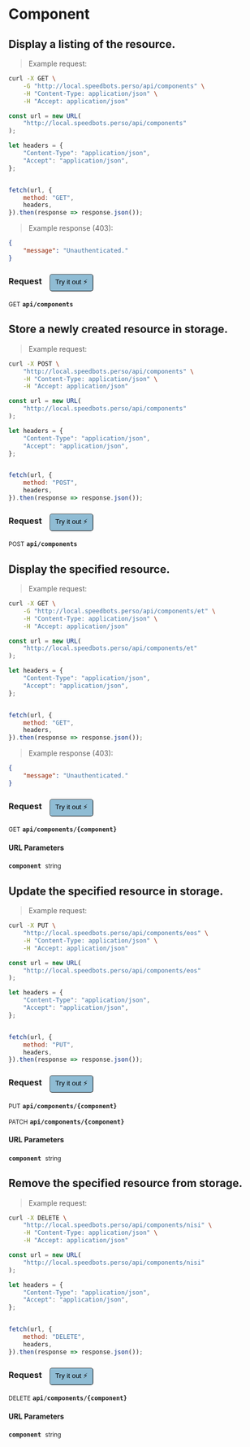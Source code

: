 # Component


## Display a listing of the resource.




> Example request:

```bash
curl -X GET \
    -G "http://local.speedbots.perso/api/components" \
    -H "Content-Type: application/json" \
    -H "Accept: application/json"
```

```javascript
const url = new URL(
    "http://local.speedbots.perso/api/components"
);

let headers = {
    "Content-Type": "application/json",
    "Accept": "application/json",
};


fetch(url, {
    method: "GET",
    headers,
}).then(response => response.json());
```


> Example response (403):

```json
{
    "message": "Unauthenticated."
}
```
<div id="execution-results-GETapi-components" hidden>
    <blockquote>Received response<span id="execution-response-status-GETapi-components"></span>:</blockquote>
    <pre class="json"><code id="execution-response-content-GETapi-components"></code></pre>
</div>
<div id="execution-error-GETapi-components" hidden>
    <blockquote>Request failed with error:</blockquote>
    <pre><code id="execution-error-message-GETapi-components"></code></pre>
</div>
<form id="form-GETapi-components" data-method="GET" data-path="api/components" data-authed="0" data-hasfiles="0" data-headers='{"Content-Type":"application\/json","Accept":"application\/json"}' onsubmit="event.preventDefault(); executeTryOut('GETapi-components', this);">
<h3>
    Request&nbsp;&nbsp;&nbsp;
        <button type="button" style="background-color: #8fbcd4; padding: 5px 10px; border-radius: 5px; border-width: thin;" id="btn-tryout-GETapi-components" onclick="tryItOut('GETapi-components');">Try it out ⚡</button>
    <button type="button" style="background-color: #c97a7e; padding: 5px 10px; border-radius: 5px; border-width: thin;" id="btn-canceltryout-GETapi-components" onclick="cancelTryOut('GETapi-components');" hidden>Cancel</button>&nbsp;&nbsp;
    <button type="submit" style="background-color: #6ac174; padding: 5px 10px; border-radius: 5px; border-width: thin;" id="btn-executetryout-GETapi-components" hidden>Send Request 💥</button>
    </h3>
<p>
<small class="badge badge-green">GET</small>
 <b><code>api/components</code></b>
</p>
</form>


## Store a newly created resource in storage.




> Example request:

```bash
curl -X POST \
    "http://local.speedbots.perso/api/components" \
    -H "Content-Type: application/json" \
    -H "Accept: application/json"
```

```javascript
const url = new URL(
    "http://local.speedbots.perso/api/components"
);

let headers = {
    "Content-Type": "application/json",
    "Accept": "application/json",
};


fetch(url, {
    method: "POST",
    headers,
}).then(response => response.json());
```


<div id="execution-results-POSTapi-components" hidden>
    <blockquote>Received response<span id="execution-response-status-POSTapi-components"></span>:</blockquote>
    <pre class="json"><code id="execution-response-content-POSTapi-components"></code></pre>
</div>
<div id="execution-error-POSTapi-components" hidden>
    <blockquote>Request failed with error:</blockquote>
    <pre><code id="execution-error-message-POSTapi-components"></code></pre>
</div>
<form id="form-POSTapi-components" data-method="POST" data-path="api/components" data-authed="0" data-hasfiles="0" data-headers='{"Content-Type":"application\/json","Accept":"application\/json"}' onsubmit="event.preventDefault(); executeTryOut('POSTapi-components', this);">
<h3>
    Request&nbsp;&nbsp;&nbsp;
        <button type="button" style="background-color: #8fbcd4; padding: 5px 10px; border-radius: 5px; border-width: thin;" id="btn-tryout-POSTapi-components" onclick="tryItOut('POSTapi-components');">Try it out ⚡</button>
    <button type="button" style="background-color: #c97a7e; padding: 5px 10px; border-radius: 5px; border-width: thin;" id="btn-canceltryout-POSTapi-components" onclick="cancelTryOut('POSTapi-components');" hidden>Cancel</button>&nbsp;&nbsp;
    <button type="submit" style="background-color: #6ac174; padding: 5px 10px; border-radius: 5px; border-width: thin;" id="btn-executetryout-POSTapi-components" hidden>Send Request 💥</button>
    </h3>
<p>
<small class="badge badge-black">POST</small>
 <b><code>api/components</code></b>
</p>
</form>


## Display the specified resource.




> Example request:

```bash
curl -X GET \
    -G "http://local.speedbots.perso/api/components/et" \
    -H "Content-Type: application/json" \
    -H "Accept: application/json"
```

```javascript
const url = new URL(
    "http://local.speedbots.perso/api/components/et"
);

let headers = {
    "Content-Type": "application/json",
    "Accept": "application/json",
};


fetch(url, {
    method: "GET",
    headers,
}).then(response => response.json());
```


> Example response (403):

```json
{
    "message": "Unauthenticated."
}
```
<div id="execution-results-GETapi-components--component-" hidden>
    <blockquote>Received response<span id="execution-response-status-GETapi-components--component-"></span>:</blockquote>
    <pre class="json"><code id="execution-response-content-GETapi-components--component-"></code></pre>
</div>
<div id="execution-error-GETapi-components--component-" hidden>
    <blockquote>Request failed with error:</blockquote>
    <pre><code id="execution-error-message-GETapi-components--component-"></code></pre>
</div>
<form id="form-GETapi-components--component-" data-method="GET" data-path="api/components/{component}" data-authed="0" data-hasfiles="0" data-headers='{"Content-Type":"application\/json","Accept":"application\/json"}' onsubmit="event.preventDefault(); executeTryOut('GETapi-components--component-', this);">
<h3>
    Request&nbsp;&nbsp;&nbsp;
        <button type="button" style="background-color: #8fbcd4; padding: 5px 10px; border-radius: 5px; border-width: thin;" id="btn-tryout-GETapi-components--component-" onclick="tryItOut('GETapi-components--component-');">Try it out ⚡</button>
    <button type="button" style="background-color: #c97a7e; padding: 5px 10px; border-radius: 5px; border-width: thin;" id="btn-canceltryout-GETapi-components--component-" onclick="cancelTryOut('GETapi-components--component-');" hidden>Cancel</button>&nbsp;&nbsp;
    <button type="submit" style="background-color: #6ac174; padding: 5px 10px; border-radius: 5px; border-width: thin;" id="btn-executetryout-GETapi-components--component-" hidden>Send Request 💥</button>
    </h3>
<p>
<small class="badge badge-green">GET</small>
 <b><code>api/components/{component}</code></b>
</p>
<h4 class="fancy-heading-panel"><b>URL Parameters</b></h4>
<p>
<b><code>component</code></b>&nbsp;&nbsp;<small>string</small>  &nbsp;
<input type="text" name="component" data-endpoint="GETapi-components--component-" data-component="url" required  hidden>
<br>
</p>
</form>


## Update the specified resource in storage.




> Example request:

```bash
curl -X PUT \
    "http://local.speedbots.perso/api/components/eos" \
    -H "Content-Type: application/json" \
    -H "Accept: application/json"
```

```javascript
const url = new URL(
    "http://local.speedbots.perso/api/components/eos"
);

let headers = {
    "Content-Type": "application/json",
    "Accept": "application/json",
};


fetch(url, {
    method: "PUT",
    headers,
}).then(response => response.json());
```


<div id="execution-results-PUTapi-components--component-" hidden>
    <blockquote>Received response<span id="execution-response-status-PUTapi-components--component-"></span>:</blockquote>
    <pre class="json"><code id="execution-response-content-PUTapi-components--component-"></code></pre>
</div>
<div id="execution-error-PUTapi-components--component-" hidden>
    <blockquote>Request failed with error:</blockquote>
    <pre><code id="execution-error-message-PUTapi-components--component-"></code></pre>
</div>
<form id="form-PUTapi-components--component-" data-method="PUT" data-path="api/components/{component}" data-authed="0" data-hasfiles="0" data-headers='{"Content-Type":"application\/json","Accept":"application\/json"}' onsubmit="event.preventDefault(); executeTryOut('PUTapi-components--component-', this);">
<h3>
    Request&nbsp;&nbsp;&nbsp;
        <button type="button" style="background-color: #8fbcd4; padding: 5px 10px; border-radius: 5px; border-width: thin;" id="btn-tryout-PUTapi-components--component-" onclick="tryItOut('PUTapi-components--component-');">Try it out ⚡</button>
    <button type="button" style="background-color: #c97a7e; padding: 5px 10px; border-radius: 5px; border-width: thin;" id="btn-canceltryout-PUTapi-components--component-" onclick="cancelTryOut('PUTapi-components--component-');" hidden>Cancel</button>&nbsp;&nbsp;
    <button type="submit" style="background-color: #6ac174; padding: 5px 10px; border-radius: 5px; border-width: thin;" id="btn-executetryout-PUTapi-components--component-" hidden>Send Request 💥</button>
    </h3>
<p>
<small class="badge badge-darkblue">PUT</small>
 <b><code>api/components/{component}</code></b>
</p>
<p>
<small class="badge badge-purple">PATCH</small>
 <b><code>api/components/{component}</code></b>
</p>
<h4 class="fancy-heading-panel"><b>URL Parameters</b></h4>
<p>
<b><code>component</code></b>&nbsp;&nbsp;<small>string</small>  &nbsp;
<input type="text" name="component" data-endpoint="PUTapi-components--component-" data-component="url" required  hidden>
<br>
</p>
</form>


## Remove the specified resource from storage.




> Example request:

```bash
curl -X DELETE \
    "http://local.speedbots.perso/api/components/nisi" \
    -H "Content-Type: application/json" \
    -H "Accept: application/json"
```

```javascript
const url = new URL(
    "http://local.speedbots.perso/api/components/nisi"
);

let headers = {
    "Content-Type": "application/json",
    "Accept": "application/json",
};


fetch(url, {
    method: "DELETE",
    headers,
}).then(response => response.json());
```


<div id="execution-results-DELETEapi-components--component-" hidden>
    <blockquote>Received response<span id="execution-response-status-DELETEapi-components--component-"></span>:</blockquote>
    <pre class="json"><code id="execution-response-content-DELETEapi-components--component-"></code></pre>
</div>
<div id="execution-error-DELETEapi-components--component-" hidden>
    <blockquote>Request failed with error:</blockquote>
    <pre><code id="execution-error-message-DELETEapi-components--component-"></code></pre>
</div>
<form id="form-DELETEapi-components--component-" data-method="DELETE" data-path="api/components/{component}" data-authed="0" data-hasfiles="0" data-headers='{"Content-Type":"application\/json","Accept":"application\/json"}' onsubmit="event.preventDefault(); executeTryOut('DELETEapi-components--component-', this);">
<h3>
    Request&nbsp;&nbsp;&nbsp;
        <button type="button" style="background-color: #8fbcd4; padding: 5px 10px; border-radius: 5px; border-width: thin;" id="btn-tryout-DELETEapi-components--component-" onclick="tryItOut('DELETEapi-components--component-');">Try it out ⚡</button>
    <button type="button" style="background-color: #c97a7e; padding: 5px 10px; border-radius: 5px; border-width: thin;" id="btn-canceltryout-DELETEapi-components--component-" onclick="cancelTryOut('DELETEapi-components--component-');" hidden>Cancel</button>&nbsp;&nbsp;
    <button type="submit" style="background-color: #6ac174; padding: 5px 10px; border-radius: 5px; border-width: thin;" id="btn-executetryout-DELETEapi-components--component-" hidden>Send Request 💥</button>
    </h3>
<p>
<small class="badge badge-red">DELETE</small>
 <b><code>api/components/{component}</code></b>
</p>
<h4 class="fancy-heading-panel"><b>URL Parameters</b></h4>
<p>
<b><code>component</code></b>&nbsp;&nbsp;<small>string</small>  &nbsp;
<input type="text" name="component" data-endpoint="DELETEapi-components--component-" data-component="url" required  hidden>
<br>
</p>
</form>



